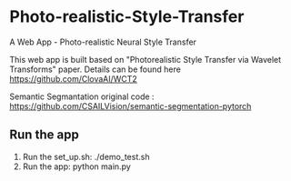# Photo-realistic-Style-Transfer

A Web App - Photo-realistic Neural Style Transfer

This web app is built based on "Photorealistic Style Transfer via Wavelet Transforms" paper. Details can be found here https://github.com/ClovaAI/WCT2

Semantic Segmantation original code : https://github.com/CSAILVision/semantic-segmentation-pytorch

## Run the app

1. Run the set_up.sh: ./demo_test.sh
2. Run the app: python main.py
